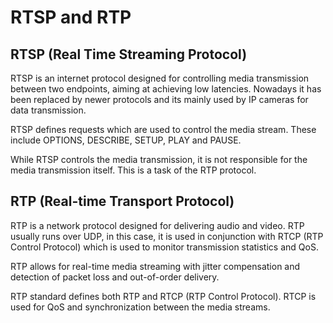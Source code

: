 # RTSP and RTP

## RTSP (Real Time Streaming Protocol)
RTSP is an internet protocol designed for controlling media transmission between two endpoints, aiming at achieving low latencies. Nowadays it has been replaced by newer protocols and its mainly used by IP cameras for data transmission. 

<!-- Although it is an old protocol (it was standardized in 1996) it is still often used, mostly for video streming by IP cameras eg. for surveillance or conferencing. -->

RTSP defines requests which are used to control the media stream. These include OPTIONS, DESCRIBE, SETUP, PLAY and PAUSE.
<!-- History? -->
While RTSP controls the media transmission, it is not responsible for the media transmission itself. This is a task of the RTP protocol. 

<!-- It is used for establishing and controlling media sessions between endpoints. However, data transmission itself is not a task of RTSP, that's what RTP is used for. -->

<!-- RTSP has some similarities to HTTP however, unlike HTTP it is a stateful protocol. It uses TCP in the transport layer. -->


## RTP (Real-time Transport Protocol)
RTP is a network protocol designed for delivering audio and video. RTP usually runs over UDP, in this case, it is used in conjunction with RTCP (RTP Control Protocol) which is used to monitor transmission statistics and QoS.

RTP allows for real-time media streaming with jitter compensation and detection of packet loss and out-of-order delivery.

RTP standard defines both RTP and RTCP (RTP Control Protocol). RTCP is used for QoS and synchronization between the media streams.